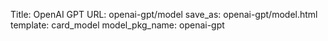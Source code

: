 Title: OpenAI GPT
URL: openai-gpt/model
save_as: openai-gpt/model.html
template: card_model
model_pkg_name: openai-gpt

